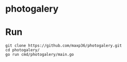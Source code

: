 # photogalery

# Run

```
git clone https://github.com/maxp36/photogalery.git
cd photogalery/
go run cmd/photogalery/main.go
```